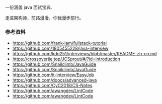 一份涵盖 java 面试宝典.

走进架构师，前路漫漫，你我漫步前行。

### 参考资料

* https://github.com/frank-lam/fullstack-tutorial
* https://github.com/1805455228/java-interview
* https://github.com/kdn251/interviews/blob/master/README-zh-cn.md
* https://crossoverjie.top/JCSprout/#/?id=introduction
* https://github.com/Snailclimb/JavaGuide
* https://github.com/Snailclimb/JavaGuide
* https://github.com/it-interview/EasyJob
* https://github.com/doocs/advanced-java
* https://github.com/CyC2018/CS-Notes
* https://github.com/awangdev/LintCode
* https://github.com/awangdev/LintCode
